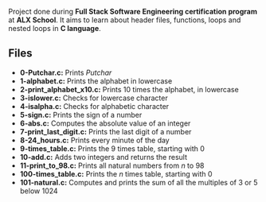 Project done during **Full Stack Software Engineering certification program** at **ALX School**. It aims to learn about header files, functions, loops and nested loops in **C language**.
		
## Files
		
 <ul>
        <li><b>0-Putchar.c:</b> Prints <i>Putchar</i></li>
        <li><b>1-alphabet.c:</b> Prints the alphabet in lowercase</li>
        <li><b>2-print_alphabet_x10.c:</b> Prints 10 times the alphabet, in lowercase</li>
        <li><b>3-islower.c:</b> Checks for lowercase character</li>
        <li><b>4-isalpha.c:</b> Checks for alphabetic character</li>
        <li><b>5-sign.c:</b> Prints the sign of a number</li>
        <li><b>6-abs.c:</b> Computes the absolute value of an integer</li>
        <li><b>7-print_last_digit.c:</b> Prints the last digit of a number</li>
        <li><b>8-24_hours.c:</b> Prints every minute of the day</li>
        <li><b>9-times_table.c:</b> Prints the 9 times table, starting with 0</li>
        <li><b>10-add.c:</b> Adds two integers and returns the result</li>
        <li><b>11-print_to_98.c:</b> Prints all natural numbers from <i>n</i> to 98</li>
        <li><b>100-times_table.c:</b> Prints the <i>n</i> times table, starting with 0</li>
        <li><b>101-natural.c:</b> Computes and prints the sum of all the multiples of 3 or 5 below 1024</li>
    </ul>
